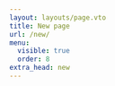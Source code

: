 ```yaml
---
layout: layouts/page.vto
title: New page
url: /new/
menu:
  visible: true
  order: 8
extra_head: new
---
```


